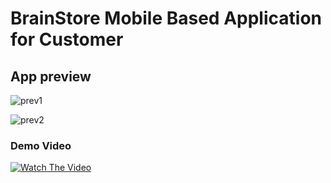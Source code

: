 # BrainStore Mobile Based Application for Customer

## App preview
![prev1](https://github.com/Bangkit-Capstone-C241-BB01/BrainStore-Mobile-Based-Application-for-Customer/assets/107264970/95257a1d-20d1-4537-91c9-ceac5b1101d8)

![prev2](https://github.com/Bangkit-Capstone-C241-BB01/BrainStore-Mobile-Based-Application-for-Customer/assets/107264970/b28831bd-8166-4432-9736-a3555e3fa9fe)

### Demo Video
[![Watch The Video](https://github.com/Bangkit-Capstone-C241-BB01/BrainStore-Mobile-Based-Application-for-Customer/assets/107264970/80c425af-ce4e-428f-ba7c-6ca3b0f049e3)](https://drive.google.com/file/d/10HBzgdgjd3oVKVyKQs-ci6vGDXUnePLf/view?usp=drive_link)
